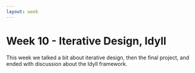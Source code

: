 ```yaml
---
layout: week
---
```


# Week 10 - Iterative Design, Idyll

This week we talked a bit about iterative design, then the final project, and
ended with discussion about the Idyll framework.
